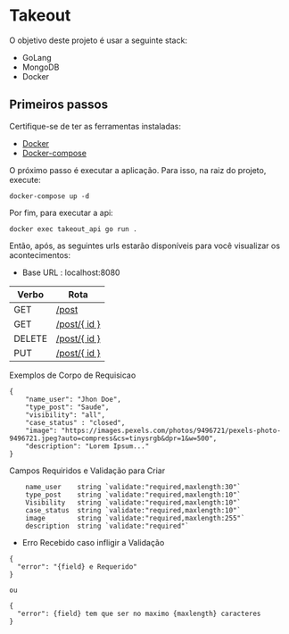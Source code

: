# Takeout

O objetivo deste projeto é usar a seguinte stack:

- GoLang
- MongoDB
- Docker

## Primeiros passos

Certifique-se de ter as ferramentas instaladas:

- [Docker](https://docs.docker.com/get-docker/)
- [Docker-compose](https://docs.docker.com/compose/install/)

O próximo passo é executar a aplicação. Para isso, na raiz do projeto, execute:

```shell
docker-compose up -d
```

Por fim, para executar a api:

```shell
docker exec takeout_api go run .
```

Então, após, as seguintes urls estarão disponíveis para você visualizar os acontecimentos:

- Base URL : localhost:8080

|Verbo|Rota|
|--- |--- |
|GET| [/post](http://localhost:8080/post) |
|GET| [/post/{ id }](http://localhost:8080/post/1)|
|DELETE| [/post/{ id }](http://localhost:8080/post/1)|
|PUT| [/post/{ id }](http://localhost:8080/post/1)|

Exemplos de Corpo de Requisicao

```
{
	"name_user": "Jhon Doe",
	"type_post": "Saude",
	"visibility": "all",
	"case_status" : "closed",
	"image": "https://images.pexels.com/photos/9496721/pexels-photo-9496721.jpeg?auto=compress&cs=tinysrgb&dpr=1&w=500",
	"description": "Lorem Ipsum..."
}
```

Campos Requiridos e Validação para Criar

```
	name_user    string `validate:"required,maxlength:30"`
	type_post    string `validate:"required,maxlength:10"`
	Visibility   string `validate:"required,maxlength:10"`
	case_status  string `validate:"required,maxlength:10"`
	image        string `validate:"required,maxlength:255"`
	description  string `validate:"required"`
```

- Erro Recebido caso infligir a Validação

```
{
  "error": "{field} e Requerido"
}

ou

{
  "error": {field} tem que ser no maximo {maxlength} caracteres
}
```